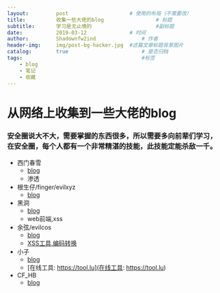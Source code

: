 ```yaml
---
layout:     	post   				    # 使用的布局（不需要改）
title:      	收集一些大佬的blog 				# 标题 
subtitle:   	学习是无止境的 					#副标题
date:       	2019-03-12 				# 时间
author:     	Shadownfw2ind   			# 作者
header-img: 	img/post-bg-hacker.jpg 	#这篇文章标题背景图片
catalog: 		true 						# 是否归档
tags:										#标签
    - blog
    - 笔记
    - 收藏
---
```

[^_^]: # (以上是Jekyll特有的格式，从以下内容开始--【此处是注释】)

# 从网络上收集到一些大佬的blog

### 安全圈说大不大，需要掌握的东西很多，所以需要多向前辈们学习，在安全圈，每个人都有一个非常精湛的技能，此技能定能杀敌一千。

* 	西门春雪
	-	[blog](http://ximcx.cn/post-141.html)
	- 	渗透
*	根生仔/finger/evilxyz
	-	[blog](http://evilxyz.xyz/)
*	黑洞
	-	[blog](http://www.bugs.cc/friends/)
	-	web前端,xss
*	余弦/evilcos
	-	[blog](https://evilcos.me/)
	- 	[XSS工具,编码转换](https://xssor.io)
*	小子
	-	[blog](https://type.so/about.html)
	- 	[在线工具: https://tool.lu](在线工具: https://tool.lu)
*	CF_HB
 	-	[blog](http://www.coffeehb.cn/?id=2)
 	
